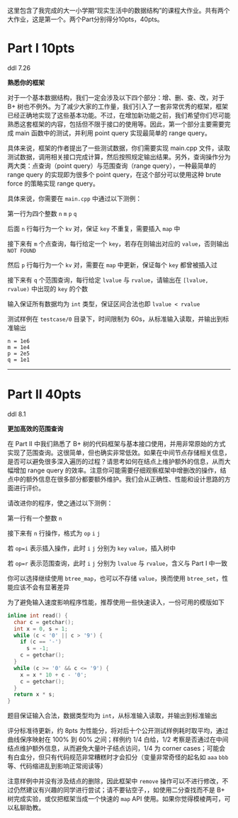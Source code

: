 这里包含了我完成的大一小学期“现实生活中的数据结构”的课程大作业。共有两个大作业，这是第一个。两个Part分别得分10pts，40pts。



# Part I 10pts

ddl 7.26

**熟悉你的框架**

对于一个基本数据结构，我们一定会涉及以下四个部分：增、删、查、改，对于 B+ 树也不例外。为了减少大家的工作量，我们引入了一套非常优秀的框架，框架已经正确地实现了这些基本功能。不过，在增加新功能之前，我们希望你们尽可能熟悉这套框架的内容，包括但不限于接口的使用等。因此，第一个部分主要需要完成 main 函数中的测试，并利用 point query 实现最简单的 range query。

具体来说，框架的作者提出了一些测试数据，你们需要实现 main.cpp 文件，读取测试数据，调用相关接口完成计算，然后按照规定输出结果。另外，查询操作分为两大类：点查询（point query）与范围查询（range query），一种最简单的 range query 的实现即为很多个 point query，在这个部分可以使用这种 brute force 的策略实现 range query。

具体来说，你需要在 `main.cpp` 中通过以下测例：

第一行为四个整数 `n` `m` `p` `q`

后面 `n` 行每行为一个 `kv` 对，保证 `key` 不重复，需要插入 `map` 中

接下来有 `m` 个点查询，每行给定一个 `key`，若存在则输出对应的 `value`，否则输出 `NOT FOUND`

然后 `p` 行每行为一个 `kv` 对，需要在 `map` 中更新，保证每个 `key` 都曾被插入过

接下来有 `q` 个范围查询，每行给定 `lvalue` 与 `rvalue`，请输出在 `[lvalue, rvalue)` 中出现的 `key` 的个数

输入保证所有数据均为 `int` 类型，保证区间合法也即 `lvalue < rvalue`

测试样例在 `testcase/0` 目录下，时间限制为 60s，从标准输入读取，并输出到标准输出

```
n = 1e6
m = 1e4
p = 2e5
q = 1e1
```

___

# Part II 40pts

ddl 8.1

**更加高效的范围查询**

在 Part II 中我们熟悉了 B+ 树的代码框架与基本接口使用，并用非常原始的方式实现了范围查询。这很简单，但也确实非常低效。如果在中间节点存储相关信息，是否可以避免很多深入遍历的过程？请思考如何在结点上维护额外的信息，从而大幅增加 range query 的效率。注意你可能需要仔细观察框架中增删改的操作，结点中的额外信息在很多部分都要额外维护。我们会从正确性、性能和设计思路的方面进行评价。

请改进你的程序，使之通过以下测例：

第一行有一个整数 `n`

接下来有 `n` 行操作，格式为 `op` `i` `j`

若 `op=i` 表示插入操作，此时 `i` `j` 分别为 `key` `value`，插入树中

若 `op=r` 表示范围查询，此时 `i` `j` 分别为 `lvalue` 与 `rvalue`，含义与 Part I 中一致

你可以选择继续使用 `btree_map`，也可以不存储 `value`，换而使用 `btree_set`，性能应该不会有显著差异

为了避免输入速度影响程序性能，推荐使用一些快速读入，一份可用的模版如下

```c++
inline int read() {
  char c = getchar();
  int x = 0, s = 1;
  while (c < '0' || c > '9') {
    if (c == '-')
      s = -1;
    c = getchar();
  }
  while (c >= '0' && c <= '9') {
    x = x * 10 + c - '0';
    c = getchar();
  }
  return x * s;
}
```

题目保证输入合法，数据类型均为 `int`，从标准输入读取，并输出到标准输出

评分标准待更新，约 8pts 为性能分，将对后十个公开测试样例耗时取平均，通过曲线保序映射在 100% 到 60% 之间；样例约 1/4 白给，1/2 考察是否通过在中间结点维护额外信息，从而避免大量叶子结点访问，1/4 为 corner cases；可能会有白盒分，但只有代码规范非常糟糕时才会扣分（变量非常奇怪的起名如 `aaa` `bbb` 等、代码缩进乱到影响正常阅读等）

注意样例中并没有涉及结点的删除，因此框架中 `remove` 操作可以不进行修改，不过仍然建议有兴趣的同学进行尝试；请不要钻空子，，如使用二分查找而不是 B+ 树完成实验，或仅把框架当成一个快速的 `map` API 使用。如果你觉得模棱两可，可以私聊助教。

